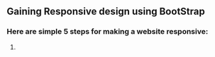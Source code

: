 ## Gaining Responsive design using BootStrap

### Here are simple **5 steps** for making a website responsive:

1. 